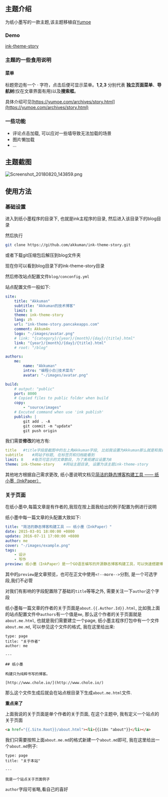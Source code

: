 ## 主题介绍

为纸小墨写的一款主题,该主题移植自[Yumoe](https://yumoe.com)
<!--和[Artifact.](https://artifact.me/)-->

### Demo
[ink-theme-story](https://ink-theme-story.pancakeapps.com)

### 主题的一些食用说明

#### 菜单

标题旁边有一个 · 字符，点击后便可显示菜单。**1**,**2**,**3** 分别代表 **独立页面菜单**、**导航树**(仅在文章界面有用)以及**搜索框**。

具体介绍可见[https://yumoe.com/archives/story.html](https://yumoe.com/archives/story.html)

### 一些功能

- 评论点击加载, 可以应对一些墙导致无法加载的场景
- 图片懒加载
- ...

## 主题截图
![Screenshot_20180820_143859.png](https://i.loli.net/2018/08/20/5b7a62b4ce584.png)

## 使用方法

### 基础设置

进入到纸小墨程序的目录下, 也就是ink主程序的目录, 然后进入该目录下的blog目录

然后执行
```bash
git clone https://github.com/akkuman/ink-theme-story.git
```
或者下载git压缩包后解压到blog文件夹

现在你可以看到blog目录下的ink-theme-story目录

然后修改站点配置文件`blog/conconfig.yml`

站点配置文件一般如下: 

```yml
site:
    title: "Akkuman"
    subtitle: "Akkuman的技术博客"
    limit: 8
    theme: ink-theme-story
    lang: zh
    url: "ink-theme-story.pancakeapps.com"
    comment: Akkum4n
    logo: "-/images/avatar.png"
    # link: "{category}/{year}/{month}/{day}/{title}.html"
    link: "{year}/{month}/{day}/{title}.html"
    # root: "/blog"

authors:
    me:
        name: "Akkuman"
        intro: "编程小白|技术菜鸟"
        avatar: "-/images/avatar.png"

build:
    # output: "public"
    port: 8000
    # Copied files to public folder when build
    copy:
        - "source/images"
    # Excuted command when use 'ink publish'
    publish: |
        git add . -A
        git commit -m "update"
        git push origin
```

我们需要**修改**的地方有:
```yml
title   #title字段是截图中的左上角Akkuman字段, 比如我设置为Akkuman那么就是和我截图中一样
subtitle    #网站子标题, 在标签页和归档能看到
limit: 8    #每页可显示的文章数目, 为了美观建议设置为8
theme: ink-theme-story    #网站主题目录, 设置为该主题ink-theme-story
```

其他地方根据自己需求更改, 纸小墨说明文档见[简洁的静态博客构建工具 —— 纸小墨（InkPaper）](http://www.chole.io/blog/ink-blog-tool.html)

### 关于页面

在纸小墨中,每篇文章是有作者的,我现在按上面我给出的例子配置为例进行说明

纸小墨中每一篇文章的头配置大致如下: 

```yml
title: "简洁的静态博客构建工具 —— 纸小墨（InkPaper）"
date: 2015-03-01 18:00:00 +0800
update: 2016-07-11 17:00:00 +0800
author: me
cover: "-/images/example.png"
tags:
    - 设计
    - 写作
preview: 纸小墨（InkPaper）是一个GO语言编写的开源静态博客构建工具，可以快速搭建博客网站。它无依赖跨平台，配置简单构建快速，注重简洁易用与更优雅的排版。
```

其中的`preview`是文章预览，也可在正文中使用`<!--more-->`分割, 是一个可选字段,我们不必管

对我们有影响的字段配置除了基础的`title`等等之外, 需要关注一下`author`这个字段

纸小墨每一篇文章的作者的关于页面是`about.{{.Author.Id}}.html`, 比如我上面的站点配置文件中`authors`有一个值是`me`, 那么这个作者的关于页面就是`about.me.html`, 也就是我们需要建立一个page, 纸小墨主程序打包中有一个文件`about.me.md`, 可以参见这个文件的格式, 我在这里给出来: 

```
type: page
title: "关于作者"
author: me

---

## 纸小墨

构建只为纯粹书写的博客。

[http://www.chole.io/](http://www.chole.io/)
```

那么这个文件生成后就会在站点根目录下生成`about.me.html`文件.

**重点来了**

上面我说的关于页面是单个作者的关于页面, 在这个主题中, 我有定义一个站点的关于页面

```html
<a href="{{.Site.Root}}/about.html"><li>{{i18n "about"}}</li></a>
```

我们只需要按照上面`about.me.md`的格式新建一个`about.md`即可, 我在这里给出一个`about.md`例子: 

```
type: page
title: "关于本站"

---

我是一个站点关于页面例子 
```

`author`字段可省略,看自己的喜好